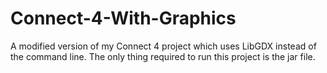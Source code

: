 # Connect-4-With-Graphics
A modified version of my Connect 4 project which uses LibGDX instead of the command line. The only thing required to run this project is the jar file.
